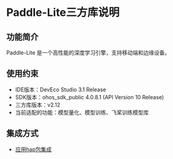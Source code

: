 # Paddle-Lite三方库说明
## 功能简介
Paddle-Lite 是一个高性能的深度学习引擎，支持移动端和边缘设备。
## 使用约束
- IDE版本：DevEco Studio 3.1 Release
- SDK版本：ohos_sdk_public 4.0.8.1 (API Version 10 Release)
- 三方库版本：v2.12
- 当前适配的功能：模型量化、模型训练、飞桨训练模型库

## 集成方式
+ [应用hap包集成](docs/hap_integrate.md)